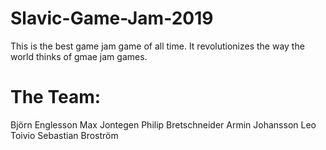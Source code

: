 # Slavic-Game-Jam-2019

This is the best game jam game of all time. It revolutionizes the way the world thinks of gmae jam games. 

# The Team:

Björn Englesson
Max Jontegen
Philip Bretschneider
Armin Johansson
Leo Toivio
Sebastian Broström
